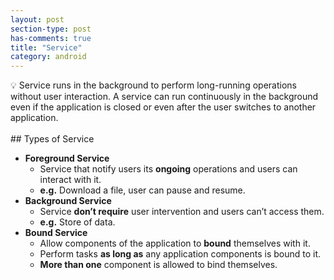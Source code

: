```yaml
---
layout: post
section-type: post
has-comments: true
title: "Service"
category: android
---
```


<aside>
💡 Service runs in the background to perform long-running operations without user interaction. A service can run continuously in the background even if the application is closed or even after the user switches to another application.

</aside>
<br>
## Types of Service


- **Foreground Service**
    - Service that notify users its **ongoing** operations and users can interact with it.
    - **e.g.** Download a file, user can pause and resume.
- **Background Service**
    - Service **don’t require** user intervention and users can’t access them.
    - **e.g.** Store of data.
- **Bound Service**
    - Allow components of the application to **bound** themselves with it.
    - Perform tasks **as long as** any application components is bound to it.
    - **More than one** component is allowed to bind themselves.
